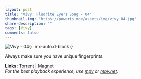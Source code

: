 ```yaml
---
layout: post
title: "Vivy: Fluorite Eye's Song - 04"
thumbnail-img: "https://poweris.moe/assets/img/vivy_04.jpg"
share-description: ""
tags: [Vivy]
comments: false
---
```


![Vivy - 04](https://poweris.moe/assets/img/vivy_04.jpg){: .mx-auto.d-block :}

Always make sure you have unique fingerprints.
<!-- excerpt-end -->

**Links:** [Torrent](https://nyaa.si/view/1377372) | [Magnet](magnet:?xt=urn:btih:712214d8296d021da7880925c1807a69a9b3fc8d&dn=%5BYameteTomete%5D%20Vivy%20-%20Fluorite%20Eye%27s%20Song%20-%2004%20%5BC661F115%5D.mkv&tr=http%3A%2F%2Fnyaa.tracker.wf%3A7777%2Fannounce&tr=udp%3A%2F%2Fopen.stealth.si%3A80%2Fannounce&tr=udp%3A%2F%2Ftracker.opentrackr.org%3A1337%2Fannounce&tr=udp%3A%2F%2Fexodus.desync.com%3A6969%2Fannounce&tr=udp%3A%2F%2Ftracker.torrent.eu.org%3A451%2Fannounce) <br>
*For the best playback experience, use [mpv](https://mpv.io/) or [mpv.net](https://mpv-net.github.io/mpv.net-web-site/).*
